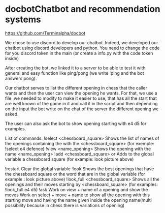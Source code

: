 # docbotChatbot and recommendation systems

https://github.com/Terminalpha/docbot


We chose to use discord to develop our chatbot. Indeed, we developed our chatbot using discord developers and python.
You need to change the code for you discord token in the main (or create a info.py with the code token inside)
 
 
 After creating the bot, we linked it to a server to be able to test it with general and easy function like ping/pong (we write !ping and the bot answers pong). 
 
Our chatbot serves to list the different opening in chess that the caller wants and then the user can view the opening he wants. For that, we use a file ,we needed to modify to make it easier to use, that has all the start that are well known of the game in it and call it in the script and then depending on the input the bot write on the chat of the server the different opening we asked.
 
 
The user can also ask the bot to show opening starting with e4 d5 for examples.
 
 


List of commands:
!select <chessboard_square>  <word>
Shows the list of names of the openings containing the <word> with the <chessboard_square> (for exemple:  !select e4 defence)
!view <name_opening>
Shows the opening with the name <name_opening>
!add <chessboard_square> or <word>
Adds to the global variable a chessboard square (for example: look picture above)

!restart
Clear the global variable
!look
Shows the best openings that have the chessboard square or the word that are in the global variable (for example : look picture above)
!look_full <chessboard_square>
Shows all the openings and their moves starting by <chessboard_square> (for examples: !look_full e4 d5)
!ask <question>
Work on view + name of a opening and show the moves 
Work on select + move + name to show all the opening with this starting move and having the name given inside the opening name(multi possibility because in chess there is variations of opening)
